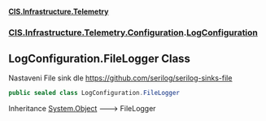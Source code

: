 #### [CIS.Infrastructure.Telemetry](index.md 'index')
### [CIS.Infrastructure.Telemetry.Configuration](CIS.Infrastructure.Telemetry.Configuration.md 'CIS.Infrastructure.Telemetry.Configuration').[LogConfiguration](CIS.Infrastructure.Telemetry.Configuration.LogConfiguration.md 'CIS.Infrastructure.Telemetry.Configuration.LogConfiguration')

## LogConfiguration.FileLogger Class

Nastaveni File sink dle https://github.com/serilog/serilog-sinks-file

```csharp
public sealed class LogConfiguration.FileLogger
```

Inheritance [System.Object](https://docs.microsoft.com/en-us/dotnet/api/System.Object 'System.Object') &#129106; FileLogger